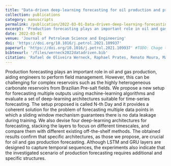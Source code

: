 ```yaml
---
title: "Data-driven deep-learning forecasting for oil production and pressure"
collection: publications
category: manuscripts
permalink: /publication/2022-03-01-Data-driven-deep-learning-forecasting-for-oil-production-and-pressure
excerpt: 'Production forecasting plays an important role in oil and gas production, aiding engineers to perform field management. However, this can be challenging for complex reservoirs such as the highly heterogeneous carbonate reservoirs from Brazilian Pre-salt fields. We propose a new setup for forecasting multiple outputs using machine-learning algorithms and evaluate a set of deep-learning architectures suitable for time-series forecasting.'
date: 2022-03-01
venue: 'Journal of Petroleum Science and Engineering'
doi: 'https://doi.org/10.1016/j.petrol.2021.109937'
paperurl: 'https://doi.org/10.1016/j.petrol.2021.109937' #TODO: Chage to local file
bibtexurl: '/files/werneck2022datadriven.bib'
citation: 'Rafael de Oliveira Werneck, Raphael Prates, Renato Moura, Maiara Moreira Gonçalves, Manuel Castro, Aurea Soriano-Vargas, Pedro Ribeiro Mendes Júnior, M. Manzur Hossain, Marcelo Ferreira Zampieri, Alexandre Ferreira, Alessandra Davólio, Denis Schiozer, and Anderson Rocha. Data-driven deep-learning forecasting for oil production and pressure. Journal of Petroleum Science and Engineering, 210:109937, 2022.'
---
```


Production forecasting plays an important role in oil and gas production, aiding engineers to perform field management. However, this can be challenging for complex reservoirs such as the highly heterogeneous carbonate reservoirs from Brazilian Pre-salt fields. We propose a new setup for forecasting multiple outputs using machine-learning algorithms and evaluate a set of deep-learning architectures suitable for time-series forecasting. The setup proposed is called N-th Day and it provides a coherent solution for the problem of forecasting multiple data points in which a sliding window mechanism guarantees there is no data leakage during training. We also devise four deep-learning architectures for forecasting, stacking the layers to focus on different timescales, and compare them with different existing off-the-shelf methods. The obtained results confirm that specific architectures, as those we propose, are crucial for oil and gas production forecasting. Although LSTM and GRU layers are designed to capture temporal sequences, the experiments also indicate that the investigated scenario of production forecasting requires additional and specific structures.